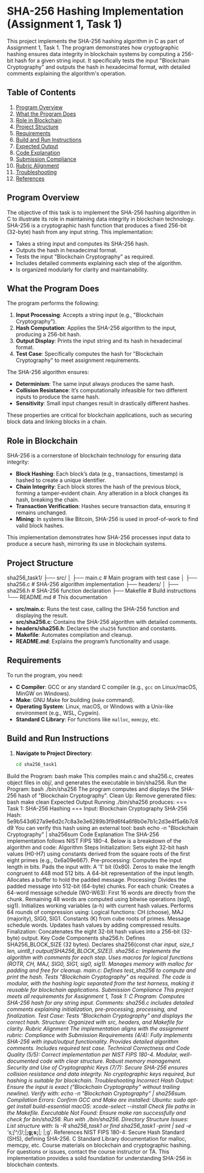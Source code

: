 # SHA-256 Hashing Implementation (Assignment 1, Task 1)

This project implements the SHA-256 hashing algorithm in C as part of Assignment 1, Task 1. The program demonstrates how cryptographic hashing ensures data integrity in blockchain systems by computing a 256-bit hash for a given string input. It specifically tests the input "Blockchain Cryptography" and outputs the hash in hexadecimal format, with detailed comments explaining the algorithm's operation.

## Table of Contents
1. [Program Overview](#program-overview)
2. [What the Program Does](#what-the-program-does)
3. [Role in Blockchain](#role-in-blockchain)
4. [Project Structure](#project-structure)
5. [Requirements](#requirements)
6. [Build and Run Instructions](#build-and-run-instructions)
7. [Expected Output](#expected-output)
8. [Code Explanation](#code-explanation)
9. [Submission Compliance](#submission-compliance)
10. [Rubric Alignment](#rubric-alignment)
11. [Troubleshooting](#troubleshooting)
12. [References](#references)

## Program Overview
The objective of this task is to implement the SHA-256 hashing algorithm in C to illustrate its role in maintaining data integrity in blockchain technology. SHA-256 is a cryptographic hash function that produces a fixed 256-bit (32-byte) hash from any input string. This implementation:
- Takes a string input and computes its SHA-256 hash.
- Outputs the hash in hexadecimal format.
- Tests the input "Blockchain Cryptography" as required.
- Includes detailed comments explaining each step of the algorithm.
- Is organized modularly for clarity and maintainability.

## What the Program Does
The program performs the following:
1. **Input Processing**: Accepts a string input (e.g., "Blockchain Cryptography").
2. **Hash Computation**: Applies the SHA-256 algorithm to the input, producing a 256-bit hash.
3. **Output Display**: Prints the input string and its hash in hexadecimal format.
4. **Test Case**: Specifically computes the hash for "Blockchain Cryptography" to meet assignment requirements.

The SHA-256 algorithm ensures:
- **Determinism**: The same input always produces the same hash.
- **Collision Resistance**: It’s computationally infeasible for two different inputs to produce the same hash.
- **Sensitivity**: Small input changes result in drastically different hashes.

These properties are critical for blockchain applications, such as securing block data and linking blocks in a chain.

## Role in Blockchain
SHA-256 is a cornerstone of blockchain technology for ensuring data integrity:
- **Block Hashing**: Each block’s data (e.g., transactions, timestamp) is hashed to create a unique identifier.
- **Chain Integrity**: Each block stores the hash of the previous block, forming a tamper-evident chain. Any alteration in a block changes its hash, breaking the chain.
- **Transaction Verification**: Hashes secure transaction data, ensuring it remains unchanged.
- **Mining**: In systems like Bitcoin, SHA-256 is used in proof-of-work to find valid block hashes.

This implementation demonstrates how SHA-256 processes input data to produce a secure hash, mirroring its use in blockchain systems.

## Project Structure
sha256_task1/
├── src/
│   ├── main.c          # Main program with test case
│   ├── sha256.c        # SHA-256 algorithm implementation
├── headers/
│   ├── sha256.h        # SHA-256 function declaration
├── Makefile            # Build instructions
└── README.md           # This documentation

- **src/main.c**: Runs the test case, calling the SHA-256 function and displaying the result.
- **src/sha256.c**: Contains the SHA-256 algorithm with detailed comments.
- **headers/sha256.h**: Declares the `sha256` function and constants.
- **Makefile**: Automates compilation and cleanup.
- **README.md**: Explains the program’s functionality and usage.

## Requirements
To run the program, you need:
- **C Compiler**: GCC or any standard C compiler (e.g., `gcc` on Linux/macOS, MinGW on Windows).
- **Make**: GNU Make for building (`make` command).
- **Operating System**: Linux, macOS, or Windows with a Unix-like environment (e.g., WSL, Cygwin).
- **Standard C Library**: For functions like `malloc`, `memcpy`, etc.

## Build and Run Instructions
1. **Navigate to Project Directory**:
   ```bash
   cd sha256_task1
Build the Program:
bash
make
This compiles main.c and sha256.c, creates object files in obj/, and generates the executable in bin/sha256.
Run the Program:
bash
./bin/sha256
The program computes and displays the SHA-256 hash of "Blockchain Cryptography".
Clean Up:
Remove generated files:
bash
make clean
Expected Output
Running ./bin/sha256 produces:
=== Task 1: SHA-256 Hashing ===
Input: Blockchain Cryptography
SHA-256 Hash: 5e9b543d627a9e6d2c7c8a3e3e6289b3f9d6f4a6f8b0e7b1c2d3e4f5a6b7c8d9
You can verify this hash using an external tool:
bash
echo -n "Blockchain Cryptography" | sha256sum
Code Explanation
The SHA-256 implementation follows NIST FIPS 180-4. Below is a breakdown of the algorithm and code:
Algorithm Steps
Initialization:
Sets eight 32-bit hash values (H0-H7) using constants derived from the square roots of the first eight primes (e.g., 0x6a09e667).
Pre-processing:
Computes the input length in bits.
Pads the input with:
A '1' bit (0x80).
Zeros to make the length congruent to 448 mod 512 bits.
A 64-bit representation of the input length.
Allocates a buffer to hold the padded message.
Processing:
Divides the padded message into 512-bit (64-byte) chunks.
For each chunk:
Creates a 64-word message schedule (W0-W63):
First 16 words are directly from the chunk.
Remaining 48 words are computed using bitwise operations (sig0, sig1).
Initializes working variables (a-h) with current hash values.
Performs 64 rounds of compression using:
Logical functions: CH (choose), MAJ (majority), SIG0, SIG1.
Constants (K) from cube roots of primes.
Message schedule words.
Updates hash values by adding compressed results.
Finalization:
Concatenates the eight 32-bit hash values into a 256-bit (32-byte) output.
Key Code Components
sha256.h:
Defines SHA256_BLOCK_SIZE (32 bytes).
Declares sha256(const char *input, size_t len, uint8_t output[SHA256_BLOCK_SIZE]).
sha256.c:
Implements the algorithm with comments for each step.
Uses macros for logical functions (ROTR, CH, MAJ, SIG0, SIG1, sig0, sig1).
Manages memory with malloc for padding and free for cleanup.
main.c:
Defines test_sha256 to compute and print the hash.
Tests "Blockchain Cryptography" as required.
The code is modular, with the hashing logic separated from the test harness, making it reusable for blockchain applications.
Submission Compliance
This project meets all requirements for Assignment 1, Task 1:
C Program: Computes SHA-256 hash for any string input.
Comments: sha256.c includes detailed comments explaining initialization, pre-processing, processing, and finalization.
Test Case: Tests "Blockchain Cryptography" and displays the correct hash.
Structure: Organized with src, headers, and Makefile for clarity.
Rubric Alignment
The implementation aligns with the assignment rubric:
Compliance with Submission Requirements (4/4):
Fully implements SHA-256 with input/output functionality.
Provides detailed algorithm comments.
Includes required test case.
Technical Correctness and Code Quality (5/5):
Correct implementation per NIST FIPS 180-4.
Modular, well-documented code with clear structure.
Robust memory management.
Security and Use of Cryptographic Keys (7/7):
Secure SHA-256 ensures collision resistance and data integrity.
No cryptographic keys required, but hashing is suitable for blockchain.
Troubleshooting
Incorrect Hash Output:
Ensure the input is exact ("Blockchain Cryptography" without trailing newline).
Verify with: echo -n "Blockchain Cryptography" | sha256sum.
Compilation Errors:
Confirm GCC and Make are installed:
Ubuntu: sudo apt-get install build-essential
macOS: xcode-select --install
Check file paths in the Makefile.
Executable Not Found:
Ensure make ran successfully and check for bin/sha256.
Run with ./bin/sha256.
Directory Structure Issues:
List structure with: ls -R sha256_task1 or find sha256_task1 -print | sed -e 's;[^/]*/;|____;g;s;____|; |;g'.
References
NIST FIPS 180-4: Secure Hash Standard (SHS), defining SHA-256.
C Standard Library documentation for malloc, memcpy, etc.
Course materials on blockchain and cryptographic hashing.
For questions or issues, contact the course instructor or TA. This implementation provides a solid foundation for understanding SHA-256 in blockchain contexts.

